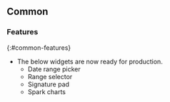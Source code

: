 ## Common

### Features
{:#common-features}

* The below widgets are now ready for production.
    - Date range picker
    - Range selector
    - Signature pad
    - Spark charts